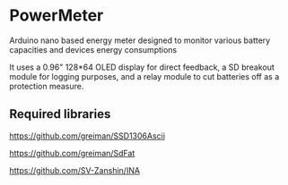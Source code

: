 # PowerMeter
Arduino nano based energy meter designed to monitor various battery capacities and devices energy consumptions

It uses a 0.96" 128*64 OLED display for direct feedback, a SD breakout module for logging purposes, and a relay module to cut batteries off as a protection measure. 

## Required libraries

https://github.com/greiman/SSD1306Ascii

https://github.com/greiman/SdFat

https://github.com/SV-Zanshin/INA
